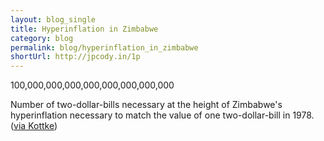 ```yaml
---
layout: blog_single
title: Hyperinflation in Zimbabwe
category: blog
permalink: blog/hyperinflation_in_zimbabwe
shortUrl: http://jpcody.in/1p
---
```

<p class="big_quote">100,000,000,000,000,000,000,000,000</p>
<p class="quote_caption">Number of two-dollar-bills necessary at the height of Zimbabwe's hyperinflation necessary to match the value of one two-dollar-bill in 1978. (<a href="http://kottke.org/09/12/the-enormity-of-zimbabwes-inflation">via Kottke</a>)</p>